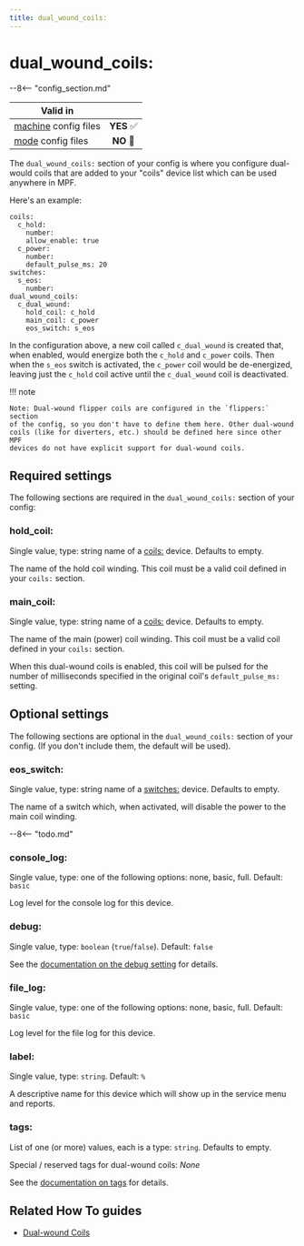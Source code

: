 ```yaml
---
title: dual_wound_coils:
---
```


# dual_wound_coils:


--8<-- "config_section.md"

| Valid in | |
|-----|:----:|
|[machine](instructions/machine_config.md) config files |**YES** :white_check_mark:|
|[mode](instructions/mode_config.md) config files|**NO** :no_entry_sign:|

The `dual_wound_coils:` section of your config is where you configure
dual-would coils that are added to your "coils" device list which can
be used anywhere in MPF.

Here's an example:

``` mpf-config
coils:
  c_hold:
    number:
    allow_enable: true
  c_power:
    number:
    default_pulse_ms: 20
switches:
  s_eos:
    number:
dual_wound_coils:
  c_dual_wound:
    hold_coil: c_hold
    main_coil: c_power
    eos_switch: s_eos
```

In the configuration above, a new coil called `c_dual_wound` is created
that, when enabled, would energize both the `c_hold` and `c_power`
coils. Then when the `s_eos` switch is activated, the `c_power` coil
would be de-energized, leaving just the `c_hold` coil active until the
`c_dual_wound` coil is deactivated.

!!! note

    Note: Dual-wound flipper coils are configured in the `flippers:` section
    of the config, so you don't have to define them here. Other dual-wound
    coils (like for diverters, etc.) should be defined here since other MPF
    devices do not have explicit support for dual-wound coils.

## Required settings

The following sections are required in the `dual_wound_coils:` section
of your config:

### hold_coil:

Single value, type: string name of a [coils:](coils.md) device. Defaults to empty.

The name of the hold coil winding. This coil must be a valid coil
defined in your `coils:` section.

### main_coil:

Single value, type: string name of a [coils:](coils.md) device. Defaults to empty.

The name of the main (power) coil winding. This coil must be a valid
coil defined in your `coils:` section.

When this dual-wound coils is enabled, this coil will be pulsed for the
number of milliseconds specified in the original coil's
`default_pulse_ms:` setting.

## Optional settings

The following sections are optional in the `dual_wound_coils:` section
of your config. (If you don't include them, the default will be used).

### eos_switch:

Single value, type: string name of a
[switches:](switches.md) device. Defaults to
empty.

The name of a switch which, when activated, will disable the power to
the main coil winding.

--8<-- "todo.md"

### console_log:

Single value, type: one of the following options: none, basic, full.
Default: `basic`

Log level for the console log for this device.

### debug:

Single value, type: `boolean` (`true`/`false`). Default: `false`

See the
[documentation on the debug setting](instructions/debug.md) for details.

### file_log:

Single value, type: one of the following options: none, basic, full.
Default: `basic`

Log level for the file log for this device.

### label:

Single value, type: `string`. Default: `%`

A descriptive name for this device which will show up in the service
menu and reports.

### tags:

List of one (or more) values, each is a type: `string`. Defaults to
empty.

Special / reserved tags for dual-wound coils: *None*

See the
[documentation on tags](instructions/tags.md) for details.

## Related How To guides

* [Dual-wound Coils](../mechs/coils/dual_wound_coils.md)

